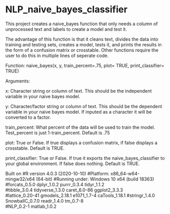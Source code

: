 # NLP_naive_bayes_classifier
This project creates a naive_bayes function that only needs a column of unprocessed text and labels to create a model and test it. 

The advantage of this function is that it cleans text, divides the data into training and testing sets, creates a model, tests it, and prints the results in the form of a confusion matrix or crosstable. Other functions require the user to do this in multiple lines of seperate code. 

Function: 
naive_bayes(x, y, train_percent=.75, plot= TRUE, print_classifier= TRUE) 

Arguments: 

x: Character string or column of text. This should be the independent variable in your naive bayes model. 

y: Character/factor string or column of text. This should be the dependent variable in your naive bayes model. If inputed as a character it will be converted to a factor. 

train_percent: What percent of the data will be used to train the model. Test_percent is just 1-train_percent. Default is .75

plot: True or False. If true displays a confusion matrix, if false displays a crosstable. Default is TRUE. 

print_classifier: True or False. If true it exports the naive_bayes_classifier to your global environment. If false does nothing. Default is TRUE. 

Built on 
#R version 4.0.3 (2020-10-10)
#Platform: x86_64-w64-mingw32/x64 (64-bit)
#Running under: Windows 10 x64 (build 18363)
#forcats_0.5.0   dplyr_1.0.2     purrr_0.3.4     tidyr_1.1.2    
#tibble_3.0.4    tidyverse_1.3.0 caret_6.0-86    ggplot2_3.3.3  
#lattice_0.20-41 gmodels_2.18.1  e1071_1.7-4     caTools_1.18.1 
#stringr_1.4.0   SnowballC_0.7.0 readr_1.4.0     tm_0.7-8       
#NLP_0.2-1       matlab_1.0.2 
